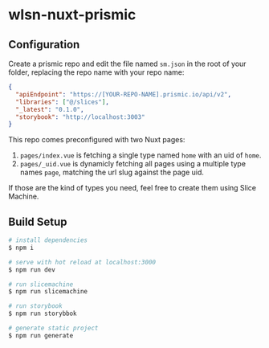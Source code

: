 # wlsn-nuxt-prismic

## Configuration

Create a prismic repo and edit the file named `sm.json` in the root of your folder, replacing the repo name with your repo name:

```json
{
  "apiEndpoint": "https://[YOUR-REPO-NAME].prismic.io/api/v2",
  "libraries": ["@/slices"],
  "_latest": "0.1.0",
  "storybook": "http://localhost:3003"
}
```

This repo comes preconfigured with two Nuxt pages:

1. `pages/index.vue` is fetching a single type named `home` with an uid of `home`.
2. `pages/_uid.vue` is dynamicly fetching all pages using a multiple type names `page`, matching the url slug against the page uid.

If those are the kind of types you need, feel free to create them using Slice Machine.

## Build Setup

```bash
# install dependencies
$ npm i

# serve with hot reload at localhost:3000
$ npm run dev

# run slicemachine
$ npm run slicemachine

# run storybook
$ npm run storybbok

# generate static project
$ npm run generate
```
